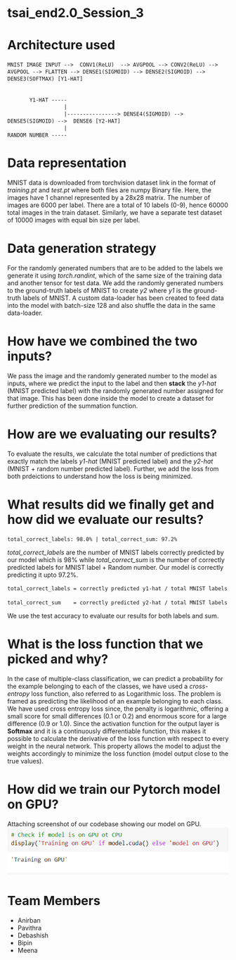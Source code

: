 # tsai_end2.0_Session_3


# Architecture used
    MNIST IMAGE INPUT -->  CONV1(ReLU)  --> AVGPOOL --> CONV2(ReLU) --> AVGPOOL --> FLATTEN --> DENSE1(SIGMOID) --> DENSE2(SIGMOID) --> DENSE3(SOFTMAX) [Y1-HAT]
				
				
           Y1-HAT ----- 
                      |
                      |----------------> DENSE4(SIGMOID) --> DENSE5(SIGMOID) -->  DENSE6 [Y2-HAT]
                      |
    RANDOM NUMBER -----


# Data representation
MNIST data is downloaded from torchvision dataset link in the format of _training.pt_ and _test.pt_ where both files are numpy Binary file. Here, the images have 1 channel represented by a 28x28 matrix. The number of images are 6000 per label. There are a total of 10 labels (0-9), hence 60000 total images in the train dataset. Similarly, we have a separate test dataset of 10000 images with equal bin size per label.

# Data generation strategy
For the randomly generated numbers that are to be added to the labels we generate it using _torch.randint_, which of the same size of the training data and another tensor for test data. We add the randomly generated numbers to the ground-truth labels of MNIST to create _y2_ where _y1_ is the ground-truth labels of MNIST. A custom data-loader has been created to feed data into the model with batch-size 128 and also shuffle the data in the same data-loader.

# How have we combined the two inputs?
We pass the image and the randomly generated number to the model as inputs, where we predict the input to the label and then **stack** the _y1-hat_ (MNIST predicted label) with the randomly generated number assigned for that image. This has been done inside the model to create a dataset for further prediction of the summation function.

# How are we evaluating our results?
To evaluate the results, we calculate the total number of predictions that exactly match the labels _y1-hat_ (MNIST predicted label) and the _y2-hat_ (MNIST + random number predicted label). Further, we add the loss from both prdeictions to understand how the loss is being minimized.

# What results did we finally get and how did we evaluate our results?
```
total_correct_labels: 98.0% | total_correct_sum: 97.2%
```
_total_correct_labels_ are the number of MNIST labels correctly predicted by our model which is 98% while _total_correct_sum_ is the number of correctly predicted labels for MNIST label + Random number. Our model is correctly predicting it upto 97.2%.
```
total_correct_labels = correctly predicted y1-hat / total MNIST labels

total_correct_sum    = correctly predicted y2-hat / total MNIST labels
```
We use the test accuracy to evaluate our results for both labels and sum.


# What is the loss function that we picked and why?
In the case of multiple-class classification, we can predict a probability for the example belonging to each of the classes, we have used a _cross-entropy_ loss function, also referred to as Logarithmic loss. The problem is framed as predicting the likelihood of an example belonging to each class. We have used cross entropy loss since, the penalty is logarithmic, offering a small score for small differences (0.1 or 0.2) and enormous score for a large difference (0.9 or 1.0). Since the activation function for the output layer is **Softmax** and it is a continuously differentiable function, this makes it possible to calculate the derivative of the loss function with respect to every weight in the neural network. This property allows the model to adjust the weights accordingly to minimize the loss function (model output close to the true values).


# How did we train our Pytorch model on GPU?
Attaching screenshot of our codebase showing our model on GPU.
![](gpu_training.png)





# Team Members
- Anirban
- Pavithra 
- Debashish
- Bipin
- Meena
